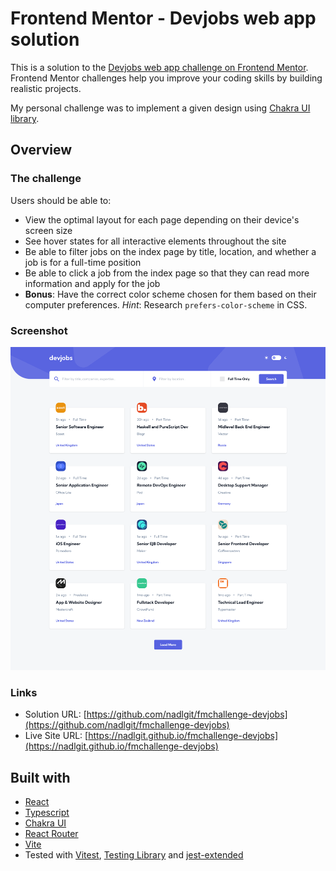 # Frontend Mentor - Devjobs web app solution

This is a solution to the [Devjobs web app challenge on Frontend Mentor](https://www.frontendmentor.io/challenges/devjobs-web-app-HuvC_LP4l). Frontend Mentor challenges help you improve your coding skills by building realistic projects.

My personal challenge was to implement a given design using [Chakra UI library](https://chakra-ui.com/).

## Overview

### The challenge

Users should be able to:

- View the optimal layout for each page depending on their device's screen size
- See hover states for all interactive elements throughout the site
- Be able to filter jobs on the index page by title, location, and whether a job is for a full-time position
- Be able to click a job from the index page so that they can read more information and apply for the job
- **Bonus**: Have the correct color scheme chosen for them based on their computer preferences. _Hint_: Research `prefers-color-scheme` in CSS.

### Screenshot

![](./screenshot.png)

### Links

- Solution URL: [https://github.com/nadlgit/fmchallenge-devjobs](https://github.com/nadlgit/fmchallenge-devjobs)
- Live Site URL: [https://nadlgit.github.io/fmchallenge-devjobs](https://nadlgit.github.io/fmchallenge-devjobs)

## Built with

- [React](https://reactjs.org/)
- [Typescript](https://www.typescriptlang.org/)
- [Chakra UI](https://chakra-ui.com/)
- [React Router](https://reactrouter.com/)
- [Vite](https://vitejs.dev/)
- Tested with [Vitest](https://vitest.dev/), [Testing Library](https://testing-library.com/) and [jest-extended](https://jest-extended.jestcommunity.dev/)
